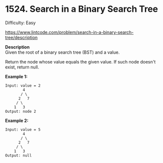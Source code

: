 # 1524. Search in a Binary Search Tree

Difficulty: Easy

https://www.lintcode.com/problem/search-in-a-binary-search-tree/description

**Description**  
Given the root of a binary search tree (BST) and a value.

Return the node whose value equals the given value. If such node doesn't exist, return null.

**Example 1:**
```
Input: value = 2
        4
       / \
      2   7
     / \
    1   3
Output: node 2
```

**Example 2:**
```
Input: value = 5
        4
       / \
      2   7
     / \
    1   3
Output: null
```
